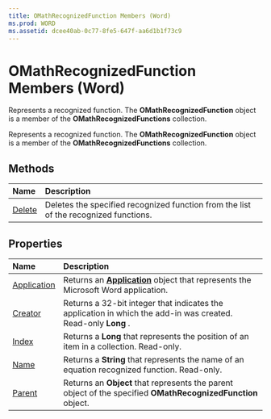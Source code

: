 ```yaml
---
title: OMathRecognizedFunction Members (Word)
ms.prod: WORD
ms.assetid: dcee40ab-0c77-8fe5-647f-aa6d1b1f73c9
---
```



# OMathRecognizedFunction Members (Word)
Represents a recognized function. The  **OMathRecognizedFunction** object is a member of the **OMathRecognizedFunctions** collection.

Represents a recognized function. The  **OMathRecognizedFunction** object is a member of the **OMathRecognizedFunctions** collection.


## Methods



|**Name**|**Description**|
|:-----|:-----|
|[Delete](omathrecognizedfunction-delete-method-word.md)|Deletes the specified recognized function from the list of the recognized functions.|

## Properties



|**Name**|**Description**|
|:-----|:-----|
|[Application](omathrecognizedfunction-application-property-word.md)|Returns an  **[Application](application-object-word.md)** object that represents the Microsoft Word application.|
|[Creator](omathrecognizedfunction-creator-property-word.md)|Returns a 32-bit integer that indicates the application in which the add-in was created. Read-only  **Long** .|
|[Index](omathrecognizedfunction-index-property-word.md)|Returns a  **Long** that represents the position of an item in a collection. Read-only.|
|[Name](omathrecognizedfunction-name-property-word.md)|Returns a  **String** that represents the name of an equation recognized function. Read-only.|
|[Parent](omathrecognizedfunction-parent-property-word.md)|Returns an  **Object** that represents the parent object of the specified **OMathRecognizedFunction** object.|

